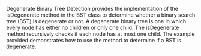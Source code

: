 Degenerate Binary Tree Detection provides the implementation of the isDegenerate method in the BST class to determine whether a binary search tree (BST) is degenerate or not. A degenerate binary tree is one in which every node has either no children or only one child. The isDegenerate method recursively checks if each node has at most one child. The example provided demonstrates how to use the method to determine if a BST is degenerate.
